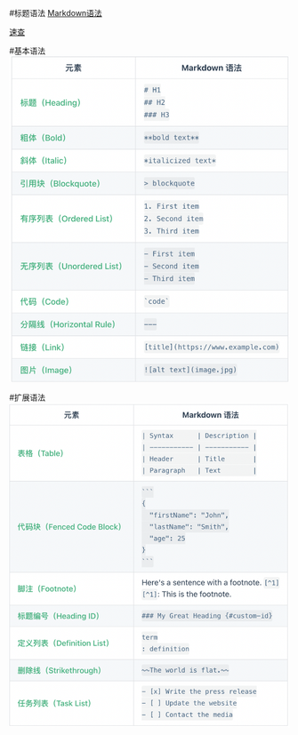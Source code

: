 #标题语法
[Markdown语法](https://markdown.com.cn)

[速查](https://markdown.com.cn/cheat-sheet.html#%E6%80%BB%E8%A7%88)

#基本语法
![基本语法](./img/md语法/img.png)

#扩展语法
![扩展语法](./img/md语法/img_1.png)


